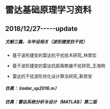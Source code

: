 # 雷达基础原理学习资料

## 2018/12/27-----update

##### 文献三篇，与毕设相关（波形捷变抗干扰）

- 基于波形捷变的雷达抗干扰技术研究_林厚宏

- 基于波形捷变的雷达抗距离欺骗干扰研究_王海明

- 雷达抗干扰波形优化设计算法研究_靳若安

##### 仿真：（radar_sp2016.m）

##### 仿真：雷达系统分析与设计（MATLAB）第二版

